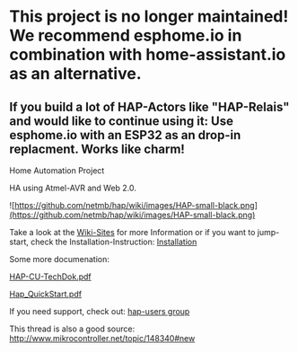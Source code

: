 # This project is no longer maintained! We recommend esphome.io in combination with home-assistant.io as an alternative.
## If you build a lot of HAP-Actors like "HAP-Relais" and would like to continue using it: Use esphome.io with an ESP32 as an drop-in replacment. Works like charm!
Home Automation Project

HA using Atmel-AVR and Web 2.0.

![https://github.com/netmb/hap/wiki/images/HAP-small-black.png](https://github.com/netmb/hap/wiki/images/HAP-small-black.png)

Take a look at the [Wiki-Sites](https://github.com/netmb/hap/wiki) for more Information or if you want to jump-start, check the Installation-Instruction: [Installation](https://github.com/netmb/hap/wiki/Installation)

Some more documenation:

[HAP-CU-TechDok.pdf](https://github.com/netmb/hap/blob/master/doc/HAP-CU-TechDok.pdf?raw=true)

[Hap_QuickStart.pdf](https://github.com/netmb/hap/blob/master/doc/Hap_QuickStart.pdf?raw=true)

If you need support, check out: [hap-users group](https://groups.google.com/d/forum/hap-users)

This thread is also a good source: http://www.mikrocontroller.net/topic/148340#new
